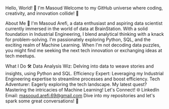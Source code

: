 Hello, World! 👋 I'm Masoud
Welcome to my GitHub universe where coding, creativity, and innovation collide! 🚀

About Me 🌟
I'm Masoud Arefi, a data enthusiast and aspiring data scientist currently immersed in the world of data at BrainStation. With a solid foundation in Industrial Engineering, I blend analytical thinking with a knack for problem-solving. I'm passionately exploring Python, SQL, and the exciting realm of Machine Learning. When I'm not decoding data puzzles, you might find me seeking the next tech innovation or exchanging ideas at tech meetups.

What I Do 🛠️
Data Analysis Wiz: Delving into data to weave stories and insights, using Python and SQL.
Efficiency Expert: Leveraging my Industrial Engineering expertise to streamline processes and boost efficiency.
Tech Adventurer: Eagerly exploring the tech landscape. My latest quest? Mastering the intricacies of Machine Learning!
Let's Connect! 🌐
LinkedIn
Email: masooud.arefi.69@gmail.com
Dive into my repositories and let's spark some great conversations! 🌈

<!--
**MaSOouD69/MaSOouD69** is a ✨ _special_ ✨ repository because its `README.md` (this file) appears on your GitHub profile.

Here are some ideas to get you started:

- 🔭 I’m currently working on ...
- 🌱 I’m currently learning ...
- 👯 I’m looking to collaborate on ...
- 🤔 I’m looking for help with ...
- 💬 Ask me about ...
- 📫 How to reach me: ...
- 😄 Pronouns: ...
- ⚡ Fun fact: ...
-->
